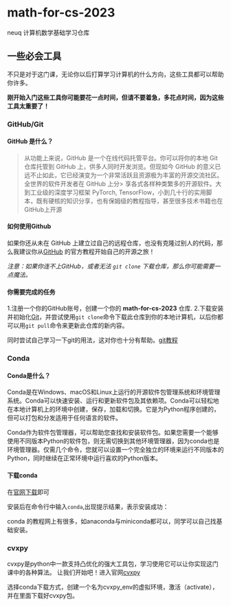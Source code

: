 # math-for-cs-2023
neuq 计算机数学基础学习仓库

## 一些必会工具
不只是对于这门课，无论你以后打算学习计算机的什么方向，这些工具都可以帮助你许多。

**刚开始入门这些工具你可能要花一点时间，但请不要着急，多花点时间，因为这些工具太重要了！**

### GitHub/Git
#### GitHub 是什么？
> 从功能上来说，GitHub 是一个在线代码托管平台。你可以将你的本地 Git 仓库托管到 GitHub 上，供多人同时开发浏览。但现如今 GitHub 的意义已远不止如此，它已经演变为一个非常活跃且资源极为丰富的开源交流社区。全世界的软件开发者在 GitHub 上分> 享各式各样种类繁多的开源软件。大到工业级的深度学习框架 PyTorch, TensorFlow，小到几十行的实用脚本，既有硬核的知识分享，也有保姆级的教程指导，甚至很多技术书籍也在 GitHub上开源

#### 如何使用Github
如果你还从未在 GitHub 上建立过自己的远程仓库，也没有克隆过别人的代码，那么我建议你从[GitHub](https://docs.github.com/zh/get-started) 的官方教程开始自己的开源之旅！

*注意：如果你连不上GitHub，或者无法 `git clone`  下载仓库，那么你可能需要一点魔法。*

#### 你需要完成的任务
1.注册一个你的GitHub账号，创建一个你的 **math-for-cs-2023** 仓库.
2.下载安装并初始化[Git](https://docs.github.com/zh/get-started/quickstart/set-up-git)，并尝试使用`git clone`命令下载此仓库到你的本地计算机，以后你都可以用`git pull`命令来更新此仓库的新内容。

同时尝试自己学习一下git的用法，这对你也十分有帮助。[git教程](https://www.runoob.com/git/git-install-setup.html)


### Conda
#### Conda是什么？
Conda是在Windows、macOS和Linux上运行的开源软件包管理系统和环境管理系统。Conda可以快速安装、运行和更新软件包及其依赖项。Conda可以轻松地在本地计算机上的环境中创建，保存，加载和切换。它是为Python程序创建的，但可以打包和分发适用于任何语言的软件。

Conda作为软件包管理器，可以帮助您查找和安装软件包。如果您需要一个能够使用不同版本Python的软件包，则无需切换到其他环境管理器，因为conda也是环境管理器。仅需几个命令，您就可以设置一个完全独立的环境来运行不同版本的Python，同时继续在正常环境中运行喜欢的Python版本。

#### 下载conda
在[官网下载](https://docs.conda.io/projects/miniconda/en/latest/)即可


安装后在命令行中输入`conda`,出现提示结果，表示安装成功：


conda 的教程网上有很多，如anaconda与miniconda都可以，同学可以自己找基础安装。

### cvxpy
cvxpy是python中一款支持凸优化的强大工具包，学习使用它可以让你实现这门课中的各种算法。
让我们开始吧！进入官网[cvxpy](https://www.cvxpy.org/install/index.html)

选择conda下载方式，创建一个名为cvxpy_env的虚拟环境，激活（activate），并在里面下载好cvxpy包。


